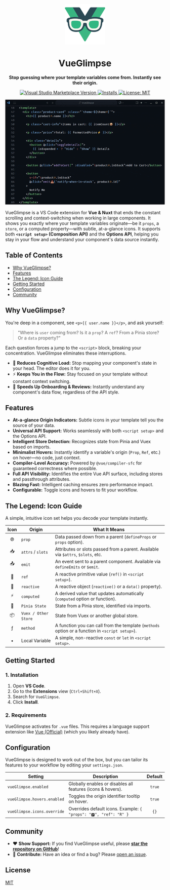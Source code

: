 <p align="center">
  <img src="icon.png" width="128" alt="VueGlimpse Logo">
</p>

<h1 align="center">VueGlimpse</h1>

<p align="center">
  <strong>Stop guessing where your template variables come from. Instantly see their origin.</strong>
</p>

<p align="center">
  <a href="https://marketplace.visualstudio.com/items?itemName=vofronte.vue-glimpse" target="_blank">
    <img src="https://img.shields.io/visual-studio-marketplace/v/vofronte.vue-glimpse?style=flat-square&label=Marketplace&color=228d6a" alt="Visual Studio Marketplace Version">
  </a>
  <a href="https://marketplace.visualstudio.com/items?itemName=vofronte.vue-glimpse" target="_blank">
    <img src="https://img.shields.io/visual-studio-marketplace/i/vofronte.vue-glimpse?style=flat-square&color=228d6a" alt="Installs">
  </a>
  <a href="https://opensource.org/licenses/MIT" target="_blank">
    <img src="https://img.shields.io/badge/License-MIT-yellow.svg?style=flat-square" alt="License: MIT">
  </a>
</p>

<p align="center">
  <img src="https://github.com/vofronte/vue-glimpse/blob/main/media/demo.gif?raw=true" alt="VueGlimpse in action (demo)">
</p>

VueGlimpse is a VS Code extension for **Vue & Nuxt** that ends the constant scrolling and context-switching when working in large components. It shows you exactly where your template variables originate—be it `props`, a `store`, or a computed property—with subtle, at-a-glance icons. It supports both **`<script setup>` (Composition API)** and the **Options API**, helping you stay in your flow and understand your component's data source instantly.

## Table of Contents

- [Why VueGlimpse?](#why-vueglimpse)
- [Features](#features)
- [The Legend: Icon Guide](#the-legend-icon-guide)
- [Getting Started](#getting-started)
- [Configuration](#configuration)
- [Community](#community)

## Why VueGlimpse?

You're deep in a component, see `<p>{{ user.name }}</p>`, and ask yourself:

> "Where is `user` coming from? Is it a `prop`? A `ref`? From a Pinia store? Or a `data` property?"

Each question forces a jump to the `<script>` block, breaking your concentration. VueGlimpse eliminates these interruptions.

-   🧠 **Reduces Cognitive Load:** Stop mapping your component's state in your head. The editor does it for you.
-   ⚡ **Keeps You in the Flow:** Stay focused on your template without constant context switching.
-   🚀 **Speeds Up Onboarding & Reviews:** Instantly understand any component's data flow, regardless of the API style.

## Features

-   **At-a-glance Origin Indicators:** Subtle icons in your template tell you the source of your data.
-   **Universal API Support:** Works seamlessly with both `<script setup>` and the Options API.
-   **Intelligent Store Detection:** Recognizes state from Pinia and Vuex based on imports.
-   **Minimalist Hovers:** Instantly identify a variable's origin (`Prop`, `Ref`, etc.) on hover—no code, just context.
-   **Compiler-Level Accuracy:** Powered by `@vue/compiler-sfc` for guaranteed correctness where possible.
-   **Full API Visibility:** Identifies the entire Vue API surface, including stores and passthrough attributes.
-   **Blazing Fast:** Intelligent caching ensures zero performance impact.
-   **Configurable:** Toggle icons and hovers to fit your workflow.

## The Legend: Icon Guide

A simple, intuitive icon set helps you decode your template instantly.

| Icon | Origin                      | What It Means                                                |
| :--: | --------------------------- | ------------------------------------------------------------ |
|  ℗   | `prop`                      | Data passed down from a parent (`defineProps` or `props` option). |
|  📥   | `attrs` / `slots`           | Attributes or slots passed from a parent. Available via `$attrs`, `$slots`, etc. |
|  📤   | `emit`                      | An event sent to a parent component. Available via `defineEmits` or `$emit`. |
|  🔹  | `ref`                       | A reactive primitive value (`ref()` in `<script setup>`).      |
|  🔷  | `reactive`                  | A reactive object (`reactive()` or a `data()` property).         |
|  ⚡   | `computed`                  | A derived value that updates automatically (`computed` option or function). |
|  🍍   | `Pinia State`               | State from a Pinia store, identified via imports.            |
|  📦   | `Vuex / Other Store`        | State from Vuex or another global store.                     |
|  ƒ   | `method`                    | A function you can call from the template (`methods` option or a function in `<script setup>`). |
|  •   | Local Variable              | A simple, non-reactive `const` or `let` in `<script setup>`. |

## Getting Started

### 1. Installation

1.  Open **VS Code**.
2.  Go to the **Extensions** view (`Ctrl+Shift+X`).
3.  Search for `VueGlimpse`.
4.  Click **Install**.

### 2. Requirements

VueGlimpse activates for `.vue` files. This requires a language support extension like [Vue (Official)](https://marketplace.visualstudio.com/items?itemName=Vue.volar) (which you likely already have).

## Configuration

VueGlimpse is designed to work out of the box, but you can tailor its features to your workflow by editing your `settings.json`.

| Setting                        | Description                                                                                             | Default |
| ------------------------------ | ------------------------------------------------------------------------------------------------------- | :-----: |
| `vueGlimpse.enabled`             | Globally enables or disables all features (icons & hovers).                                             | `true`  |
| `vueGlimpse.hovers.enabled`      | Toggles the origin identifier tooltip on hover.                                                         | `true`  |
| `vueGlimpse.icons.override`      | Overrides default icons. Example: `{ "props": "🅿️", "ref": "R" }`                                         |  `{}`   |

## Community

-   ❤️ **Show Support:** If you find VueGlimpse useful, please **[star the repository on GitHub](https://github.com/vofronte/vue-glimpse)**!
-   🤝 **Contribute:** Have an idea or find a bug? Please [open an issue](https://github.com/vofronte/vue-glimpse/issues).

## License

[MIT](LICENSE)
